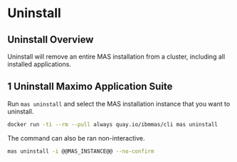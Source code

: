 Uninstall
===============================================================================

Uninstall Overview
-------------------------------------------------------------------------------
Uninstall will remove an entire MAS installation from a cluster, including all installed applications.

1 Uninstall Maximo Application Suite
-------------------------------------------------------------------------------
Run `mas uninstall` and select the MAS installation instance that you want to uninstall.

```bash
docker run -ti --rm --pull always quay.io/ibmmas/cli mas uninstall
```


The command can also be ran non-interactive.

```bash
mas uninstall -i @@MAS_INSTANCE@@ --no-confirm
```
